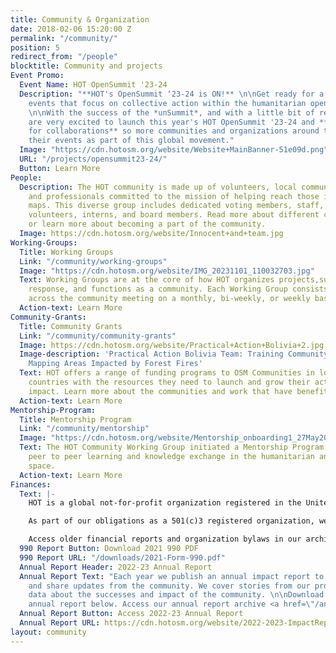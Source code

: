 ```yaml
---
title: Community & Organization
date: 2018-02-06 15:20:00 Z
permalink: "/community/"
position: 5
redirect_from: "/people"
blocktitle: Community and projects
Event Promo:
  Event Name: HOT OpenSummit '23-24
  Description: "**HOT's OpenSummit ‘23-24 is ON!** \n\nGet ready for a year of global
    events that focus on collective action within the humanitarian open mapping community.
    \n\nWith the success of the *unSummit*, and with a little bit of rebranding, we
    are very excited to launch this year's HOT OpenSummit '23-24 and **open our call
    for collaborations** so more communities and organizations around the world bring
    their events as part of this global movement."
  Image: "https://cdn.hotosm.org/website/Website+MainBanner-51e09d.png"
  URL: "/projects/opensummit23-24/"
  Button: Learn More
People:
  Description: The HOT community is made up of volunteers, local community leaders,
    and professionals committed to the mission of helping reach those in need through
    maps. This diverse group includes dedicated voting members, staff, contractors,
    volunteers, interns, and board members. Read more about different community members
    or learn more about becoming a part of the community.
  Image: https://cdn.hotosm.org/website/Innocent+and+team.jpg
Working-Groups:
  Title: Working Groups
  Link: "/community/working-groups"
  Image: "https://cdn.hotosm.org/website/IMG_20231101_110032703.jpg"
  Text: Working Groups are at the core of how HOT organizes projects,supports disaster
    response, and functions as a community. Each Working Group consists of members
    across the community meeting on a monthly, bi-weekly, or weekly basis.
  Action-text: Learn More
Community-Grants:
  Title: Community Grants
  Link: "/community/community-grants"
  Image: https://cdn.hotosm.org/website/Practical+Action+Bolivia+2.jpg
  Image-description: 'Practical Action Bolivia Team: Training Community Members in
    Mapping Areas Impacted by Forest Fires'
  Text: HOT offers a range of funding programs to OSM Communities in low- and middle-income
    countries with the resources they need to launch and grow their activities and
    impact. Learn more about the communities and work that have benefited from grants.
  Action-text: Learn More
Mentorship-Program:
  Title: Mentorship Program
  Link: "/community/mentorship"
  Image: "https://cdn.hotosm.org/website/Mentorship_onboarding1_27May2023+(1).png"
  Text: The HOT Community Working Group initiated a Mentorship Program to provide
    peer to peer learning and knowledge exchange in the humanitarian and open mapping
    space.
  Action-text: Learn More
Finances:
  Text: |-
    HOT is a global not-for-profit organization registered in the United States of America.

    As part of our obligations as a 501(c)3 registered organization, we make our financial filings (known as "Form 990: Return of Organization Exempt From Income Tax") available for public inspection. HOT's 2012 - 2021 returns are posted below. Any further questions can be directed to the Board of Directors, specifically the Treasurer.

    Access older financial reports and organization bylaws in our archive <a href="https://github.com/hotosm/hotosm-website/tree/gh-pages/downloads">here.</a>
  990 Report Button: Download 2021 990 PDF
  990 Report URL: "/downloads/2021-Form-990.pdf"
  Annual Report Header: 2022-23 Annual Report
  Annual Report Text: "Each year we publish an annual impact report to recap projects
    and share updates from the community. We cover stories from our projects and share
    data about the successes and impact of the community. \n\nDownload our latest
    annual report below. Access our annual report archive <a href=\"/annual-reports\">here.</a>"
  Annual Report Button: Access 2022-23 Annual Report
  Annual Report URL: https://cdn.hotosm.org/website/2022-2023-ImpactReport08_30.pdf
layout: community
---
```


